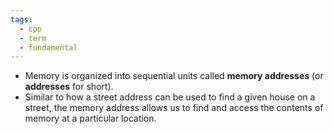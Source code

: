 ```yaml
---
tags:
  - cpp
  - term
  - fundamental
---
```

- Memory is organized into sequential units called **memory addresses** (or **addresses** for short). 
- Similar to how a street address can be used to find a given house on a street, the memory address allows us to find and access the contents of memory at a particular location.